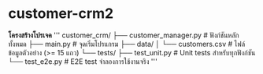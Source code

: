 # customer-crm2
**โครงสร้างโปรเจค**
'''
customer_crm/
├── customer_manager.py   # ฟังก์ชันหลักทั้งหมด
├── main.py               # จุดเริ่มโปรแกรม
├── data/
│   └── customers.csv     # ไฟล์ข้อมูลตัวอย่าง (>= 15 แถว)
└── tests/
    ├── test_unit.py      # Unit tests สำหรับทุกฟังก์ชัน
    └── test_e2e.py       # E2E test จำลองการใช้งานจริง
'''

